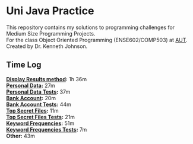 # Uni Java Practice

This repository contains my solutions to programming challenges for Medium Size Programming Projects.<br/>
For the class Object Oriented Programming (ENSE602/COMP503) at [AUT](https://www.aut.ac.nz/).<br/>
Created by Dr. Kenneth Johnson.

## Time Log
**[Display Results method](src/unijavapractice/Main.java):** 1h 36m<br/>
**[Personal Data](src/unijavapractice/banking/Person.java):** 27m<br/>
**[Personal Data Tests](src/unijavapractice/Main.java):** 37m<br/>
**[Bank Account](src/unijavapractice/banking/BankAccount.java):** 20m<br/>
**[Bank Account Tests](src/unijavapractice/Main.java):** 44m<br/>
**[Top Secret Files](src/unijavapractice/secret/TopSecret.java):** 11m<br/>
**[Top Secret Files Tests](src/unijavapractice/Main.java):** 21m<br/>
**[Keyword Frequencies](src/unijavapractice/textanalysis/WordCounter.java):** 51m<br/>
**[Keyword Frequencies Tests](src/unijavapractice/Main.java):** 7m<br/>
**Other:** 43m<br/>
